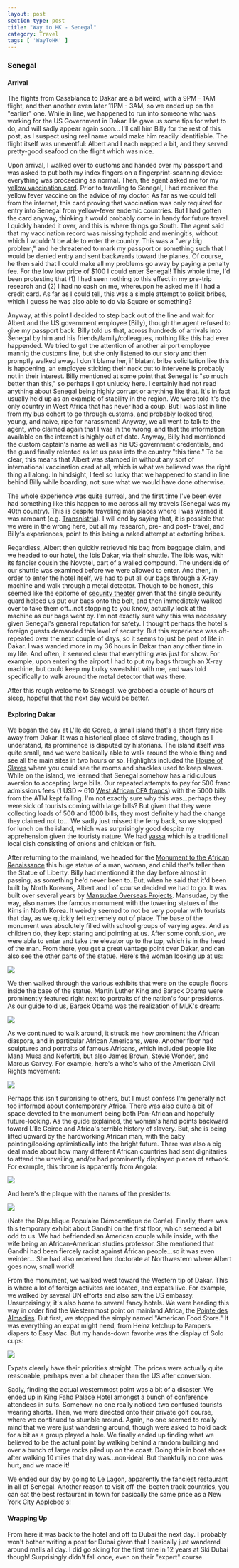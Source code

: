 ```yaml
---
layout: post
section-type: post
title: "Way to HK - Senegal"
category: Travel
tags: [ 'WayToHK' ]
---
```


### Senegal

#### Arrival

The flights from Casablanca to Dakar are a bit weird, with a 9PM - 1AM flight, and then
another even later 11PM - 3AM, so we ended up on the "earlier" one.  While in line, we
happened to run into someone who was working for the US Government in Dakar.  He gave us
some tips for what to do, and will sadly appear again soon... I'll call him Billy for the
rest of this post, as I suspect using real name would make him readily identifiable.  The
flight itself was uneventful: Albert and I each napped a bit, and they served pretty-good
seafood on the flight which was nice.

Upon arrival, I walked over to customs and handed over my passport and was asked to put 
both my index fingers on a fingerprint-scanning device: everything was proceeding as normal.
Then, the agent asked me for my
[yellow vaccination card](https://en.wikipedia.org/wiki/Carte_Jaune).
Prior to traveling to Senegal, I had received the yellow fever vaccine on the advice of my
doctor. As far as we could tell from the internet, this card proving that vaccination was
only required for entry into Senegal from yellow-fever endemic countries. But I had gotten
the card anyway, thinking it would probably come in handy for future travel. I quickly
handed it over, and this is where things go South.  The agent said that my vaccination
record was missing typhoid and meningitis, without which I wouldn't be able to enter the
country. This was a "very big problem," and he threatened to mark my passport or something
such that I would be denied entry and sent backwards toward the planes. Of course, he then
said that I could make all my problems go away by paying a penalty fee. For the low low
price of $100 I could enter Senegal! This whole time, I'd been protesting that (1) I had
seen nothing to this effect in my pre-trip research and (2) I had no cash on me, whereupon
he asked me if I had a credit card. As far as I could tell, this was a simple attempt to
solicit bribes, which I guess he was also able to do via Square or something?

Anyway, at this point I decided to step back out of the line and wait for Albert and the
US government employee (Billy), though the agent refused to give my passport back.  Billy
told us that, across hundreds of arrivals into Senegal by him and his
friends/family/colleagues, nothing like this had ever happended. We tried to get the
attention of another airport employee mannig the customs line, but she only listened to
our story and then promptly walked away.  I don't blame her, if blatant bribe solicitation
like this is happening, an employee sticking their neck out to intervene is probably not
in their interest.  Billy mentioned at some point that Senegal is "so much better than
this," so perhaps I got unlucky here. I certainly had not read anything about Senegal
being highly corrupt or anything like that. It's in fact usually held up as an example of
stability in the region. We were told it's the only country in West Africa that has
never had a coup.  But I was last in line from my bus cohort to go through customs, and
probably looked tired, young, and naive, ripe for harassment! Anyway, we all went to talk
to the agent, who claimed again that I was in the wrong, and that the information
available on the internet is highly out of date. Anyway, Billy had mentioned the custom
captain's name as well as his US government credentials, and the guard finally relented as
let us pass into the country "this time." To be clear, this means that Albert was stamped
in without any sort of international vaccination card at all, which is what we believed
was the right thing all along. In hindsight, I feel so lucky that we happened to stand in
line behind Billy while boarding, not sure what we would have done otherwise.

The whole experience was quite surreal, and the first time I've been ever had something like
this happen to me across all my travels (Senegal was my 40th country). 
This is despite traveling man places where I was warned it was rampant 
(e.g. [Transnistria](http://kevinwang.io/travel/2016/06/22/SovietSatellites7.html)).
I will end by saying that, it is possible that we were in the wrong here, but all my
research, pre- and post- travel, and Billy's experiences, point to this being a naked
attempt at extorting bribes.

Regardless, Albert then quickly retrieved his bag from baggage claim, and we headed
to our hotel, the Ibis Dakar, via their shuttle. The Ibis was, with its fancier
cousin the Novotel, part of a walled compound. The underside of our shuttle was
examined before we were allowed to enter. And then, in order to enter the hotel
itself, we had to put all our bags through a X-ray machine and walk through a metal
detector. Though to be honest, this seemed like the epitome of
[security theater](https://en.wikipedia.org/wiki/Security_theater)
given that the single security guard helped us put our bags onto the belt, and then
immediately walked over to take them off...not stopping to you know, actually look at the
machine as our bags went by. I'm not exactly sure why this was necessary given Senegal's
general reputation for safety. I thought perhaps the hotel's foreign guests demanded this
level of security. But this experience was oft-repeated over the next couple of days, so
it seems to just be part of life in Dakar. I was wanded more in my 36 hours in Dakar than
any other time in my life. And often, it seemed clear that everything was just
for show. For example, upon entering the airport I had to put my bags through an X-ray
machine, but could keep my bulky sweatshirt with me, and was told specifically to walk
around the metal detector that was there.

After this rough welcome to Senegal, we grabbed a couple of hours of sleep, hopeful
that the next day would be better.

#### Exploring Dakar

We began the day at
[L'Ile de Goree](https://en.wikipedia.org/wiki/Gor%C3%A9e),
a small island that's a short ferry ride away from Dakar. It was a historical place of
slave trading, though as I understand, its prominence is disputed by historians.  The
island itself was quite small, and we were basically able to walk around the whole thing
and see all the main sites in two hours or so. Highlights included the
[House of Slaves](https://en.wikipedia.org/wiki/House_of_Slaves)
where you could see the rooms and shackles used to keep 
slaves. While on the island, we learned that Senegal somehow has a ridiculous
aversion to accepting large bills. Our repeated attempts to pay for 500 franc
admissions fees (1 USD ~ 610
[West African CFA francs](https://en.wikipedia.org/wiki/West_African_CFA_franc))
with the 5000 bills from the ATM kept failing.
I'm not exactly sure why this was...perhaps they were sick of tourists coming
with large bills? But given that they were collecting loads of 500 and 1000
bills, they most definitely had the change they claimed not to...
We sadly just missed the ferry back, so we stopped for lunch on the island,
which was surprisingly good despite my apprehension given the touristy nature.
We had [yassa](https://en.wikipedia.org/wiki/Yassa_(food))
which is a traditional local dish consisting of onions and chicken or fish.

After returning to the mainland, we headed for the 
[Monument to the African Renaissance](https://en.wikipedia.org/wiki/African_Renaissance_Monument)
this huge statue of a man, woman, and child that's taller than the Statue of Liberty.
Billy had mentioned it the day before almost in passing, as something he'd never
been to. But, when he said that it'd been built by North Koreans, Albert and
I of course decided we had to go. It was built over
several years by
[Mansudae Overseas Projects](https://en.wikipedia.org/wiki/Mansudae_Overseas_Projects).
Mansudae, by the way, also names the famous monument with the towering statues of the Kims
in North Korea.  It weirdly seemed to not be very popular with tourists that day, as we
quickly felt extremely out of place. The base of the monument was absolutely filled with
school groups of varying ages. And as children do, they kept staring and pointing at us.
After some confusion, we were able to enter and take the elevator up to the top, which is
in the head of the man. From there, you get a great vantage point over Dakar, and can also
see the other parts of the statue. Here's the woman looking up at us:

![](https://dl.dropboxusercontent.com/s/611bj29u4xlryzo/P3230051.JPG?dl=0)

We then walked through the various exhibits that were on the couple floors inside
the base of the statue. Martin Luther King and Barack Obama were prominently 
featured right next to portraits of the nation's four presidents. As our guide told us,
Barack Obama was the realization of MLK's dream:

![](https://dl.dropboxusercontent.com/s/7cvfbe12jd4y152/P3230052.JPG?dl=0)

As we continued to walk around, it struck me how prominent the African diaspora, and in
particular African Americans, were. Another floor had sculptures and portraits of famous
Africans, which included people like Mana Musa and Nefertiti, but also James Brown, Stevie
Wonder, and Marcus Garvey. For example, here's a who's who of the American Civil Rights
movement:

![](https://dl.dropboxusercontent.com/s/wa5pahd68ildk0s/P3230047.JPG?dl=0)

Perhaps this isn't surprising to others, but I must confess I'm generally not too informed
about contemporary Africa.  There was also quite a bit of space devoted to the monument
being both Pan-African and hopefully future-looking. As the guide explained, the woman's
hand points backward toward L'Ile Goiree and Africa's terrible history of slavery. But,
she is being lifted upward by the hardworking African man, with the baby pointing/looking
optimistically into the bright future. There was also a big deal made about how many
different African countries had sent dignitaries to attend the unveiling, and/or had
prominently displayed pieces of artwork. For example, this throne is apparently from
Angola:

![](https://dl.dropboxusercontent.com/s/ht66qn9vjkccf8a/P3230053.JPG?dl=0)

And here's the plaque with the names of the presidents:

![](https://dl.dropboxusercontent.com/s/21qt7bagkalwoxv/P3230046.JPG?dl=0)

(Note the République Populaire Démocratique de Corée).
Finally, there was this temporary exhibit about Gandhi on the first floor, which semeed a bit
odd to us. We had befriended an American couple while inside, with the wife being an 
African-American studies professor. She mentioned that Gandhi had been fiercely
racist against African people...so it was even weirder... She had also received her
doctorate at Northwestern where Albert goes now, small world!

From the monument, we walked west toward the Western tip of Dakar. This is where a lot
of foreign activites are located, and expats live. For example, we walked by several
UN efforts and also saw the US embassy. Unsurprisingly, it's also home to several
fancy hotels. We were heading this way in order find the Westernmost point on mainland
Africa, the [Pointe des Almadies](https://en.wikipedia.org/wiki/Pointe_des_Almadies).
But first, we stopped the simply named "American Food Store."
It was everything an expat might need, from Heinz ketchup to Pampers diapers to Easy Mac.
But my hands-down favorite was the display of Solo cups:

![](https://dl.dropboxusercontent.com/s/0u0b2kkl9h78ihd/P3230081.JPG?dl=0)

Expats clearly have their priorities straight.  The prices were actually quite reasonable,
perhaps even a bit cheaper than the US after
conversion. 

Sadly, finding the actual westernmost point was a bit of a disaster. We ended up in King
Fahd Palace Hotel amongst a bunch of conference attendees in suits. Somehow, no one really
noticed two confused tourists wearing shorts. Then, we were directed onto their private
golf course, where we continued to stumble around. Again, no one seemed to really mind
that we were just wandering around, though were asked to hold back for a bit as a group
played a hole.  We finally ended up finding what we believed to be the actual point by
walking behind a random building and over a bunch of large rocks piled up on the
coast. Doing this in boat shoes after walking 10 miles that day was...non-ideal.  But
thankfully no one was hurt, and we made it!

We ended our day by going to Le Lagon, apparently the fanciest restaurant in all of Senegal.
Another reason to visit off-the-beaten track countries, you can eat the best restaurant
in town for basically the same price as a New York City Applebee's!

#### Wrapping Up

From here it was back to the hotel and off to Dubai the next day. I probably won't bother
writing a post for Dubai given that I basically just wandered around malls all day. I did
go skiing for the first time in 12 years at Ski Dubai though! Surprisingly didn't fall
once, even on their "expert" course.